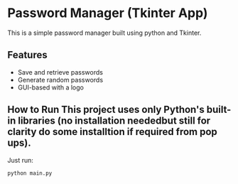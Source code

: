 # Password Manager (Tkinter App)
This is a simple password manager built using python and Tkinter.

## Features
- Save and retrieve passwords
- Generate random passwords
- GUI-based with a logo
## How to Run This project uses only Python's built-in libraries (no installation neededbut still for clarity do some installtion if required from pop ups).
Just run:
```bash
python main.py
